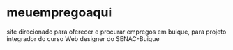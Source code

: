 # meuempregoaqui
site direcionado para oferecer e procurar empregos em buique, para projeto integrador do curso Web designer do SENAC-Buique
